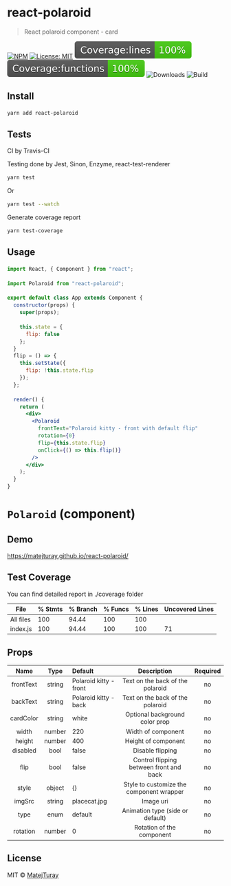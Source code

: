 # react-polaroid

> React polaroid component - card

[![NPM](https://img.shields.io/npm/v/react-polaroid.svg)](https://www.npmjs.com/package/react-polaroid)
[![License: MIT](https://img.shields.io/badge/License-MIT-yellow.svg)](https://opensource.org/licenses/MIT)
![Coverage: lines](./coverage/badge-lines.svg)
![Coverage: functions](./coverage/badge-functions.svg)
![Downloads](https://img.shields.io/npm/dt/react-polaroid.svg)
![Build](https://travis-ci.org/MatejTuray/react-polaroid.svg?branch=master)

## Install

```bash
yarn add react-polaroid
```

## Tests

CI by Travis-CI

Testing done by Jest, Sinon, Enzyme, react-test-renderer

```bash
yarn test
```

Or

```bash
yarn test --watch
```

Generate coverage report

```bash
yarn test-coverage
```

## Usage

```jsx
import React, { Component } from "react";

import Polaroid from "react-polaroid";

export default class App extends Component {
  constructor(props) {
    super(props);

    this.state = {
      flip: false
    };
  }
  flip = () => {
    this.setState({
      flip: !this.state.flip
    });
  };

  render() {
    return (
      <div>
        <Polaroid
          frontText="Polaroid kitty - front with default flip"
          rotation={0}
          flip={this.state.flip}
          onClick={() => this.flip()}
        />
      </div>
    );
  }
}
```

# `Polaroid` (component)

## Demo

https://matejturay.github.io/react-polaroid/

## Test Coverage

You can find detailed report in ./coverage folder

| File      | % Stmts | % Branch | % Funcs | % Lines | Uncovered Lines |
| --------- | ------- | -------- | ------- | ------- | --------------- |
| All files | 100     | 94.44    | 100     | 100     |                 |
| index.js  | 100     | 94.44    | 100     | 100     | 71              |

## Props

|   Name    |  Type  | Default                |               Description                | Required |
| :-------: | :----: | :--------------------- | :--------------------------------------: | :------: |
| frontText | string | Polaroid kitty - front |     Text on the back of the polaroid     |    no    |
| backText  | string | Polaroid kitty - back  |     Text on the back of the polaroid     |    no    |
| cardColor | string | white                  |      Optional background color prop      |    no    |
|   width   | number | 220                    |            Width of component            |    no    |
|  height   | number | 400                    |           Height of component            |    no    |
| disabled  |  bool  | false                  |             Disable flipping             |    no    |
|   flip    |  bool  | false                  | Control flipping between front and back  |    no    |
|   style   | object | {}                     | Style to customize the component wrapper |    no    |
|  imgSrc   | string | placecat.jpg           |                Image uri                 |    no    |
|   type    |  enum  | default                |     Animation type (side or default)     |    no    |
| rotation  | number | 0                      |        Rotation of the component         |    no    |

## License

MIT © [MatejTuray](https://github.com/MatejTuray)
